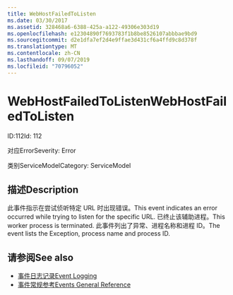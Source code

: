 ```yaml
---
title: WebHostFailedToListen
ms.date: 03/30/2017
ms.assetid: 328468a6-6388-425a-a122-49306e303d19
ms.openlocfilehash: e12304890f7693783f1b8be8526107abbbae9bd9
ms.sourcegitcommit: d2e1dfa7ef2d4e9ffae3d431cf6a4ffd9c8d378f
ms.translationtype: MT
ms.contentlocale: zh-CN
ms.lasthandoff: 09/07/2019
ms.locfileid: "70796052"
---
```

# <a name="webhostfailedtolisten"></a><span data-ttu-id="3f817-102">WebHostFailedToListen</span><span class="sxs-lookup"><span data-stu-id="3f817-102">WebHostFailedToListen</span></span>
<span data-ttu-id="3f817-103">ID:112</span><span class="sxs-lookup"><span data-stu-id="3f817-103">Id: 112</span></span>  
  
 <span data-ttu-id="3f817-104">对应Error</span><span class="sxs-lookup"><span data-stu-id="3f817-104">Severity: Error</span></span>  
  
 <span data-ttu-id="3f817-105">类别ServiceModel</span><span class="sxs-lookup"><span data-stu-id="3f817-105">Category: ServiceModel</span></span>  
  
## <a name="description"></a><span data-ttu-id="3f817-106">描述</span><span class="sxs-lookup"><span data-stu-id="3f817-106">Description</span></span>  
 <span data-ttu-id="3f817-107">此事件指示在尝试侦听特定 URL 时出现错误。</span><span class="sxs-lookup"><span data-stu-id="3f817-107">This event indicates an error occurred while trying to listen for the specific URL.</span></span> <span data-ttu-id="3f817-108">已终止该辅助进程。</span><span class="sxs-lookup"><span data-stu-id="3f817-108">This worker process is terminated.</span></span> <span data-ttu-id="3f817-109">此事件列出了异常、进程名称和进程 ID。</span><span class="sxs-lookup"><span data-stu-id="3f817-109">The event lists the Exception, process name and process ID.</span></span>  
  
## <a name="see-also"></a><span data-ttu-id="3f817-110">请参阅</span><span class="sxs-lookup"><span data-stu-id="3f817-110">See also</span></span>

- [<span data-ttu-id="3f817-111">事件日志记录</span><span class="sxs-lookup"><span data-stu-id="3f817-111">Event Logging</span></span>](index.md)
- [<span data-ttu-id="3f817-112">事件常规参考</span><span class="sxs-lookup"><span data-stu-id="3f817-112">Events General Reference</span></span>](events-general-reference.md)

